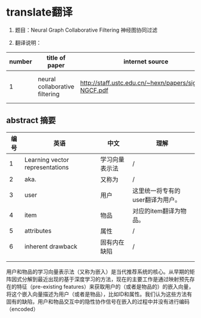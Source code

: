 # translate翻译

1. 题目：Neural Graph Collaborative Filtering
神经图协同过滤

2. 翻译说明：

|number|title of paper|internet source|local source|correlative field|illustration|
|---|---|---|---|---|---|
|1|neural collaborative filtering|<http://staff.ustc.edu.cn/~hexn/papers/sigir19-NGCF.pdf>|/|recommonder system|English translate into chinese|

## abstract 摘要

|编号|英语|中文|理解|
|---|---|---|---|
|1|Learning vector representations|学习向量表示法|/|
|2|aka.|又称为|/|
|3|user|用户|这里统一将专有的user翻译为用户。|
|4|item|物品|对应的item翻译为物品。|
|5|attributes|属性|/|
|6|inherent drawback|固有内在缺陷|/|
|||||
|||||

用户和物品的学习向量表示法（又称为嵌入）是当代推荐系统的核心。从早期的矩阵因式分解到最近出现的基于深度学习的方法，现在的主要工作是通过映射预先存在的特征（pre-existing features）来获取用户的（或者是物品的）的嵌入向量，将这个嵌入向量描述为用户（或者是物品），比如ID和属性。我们认为这些方法有固有的缺陷，用户和物品交互中的隐性协作信号在嵌入的过程中并没有进行编码（encoded）
